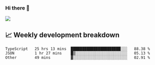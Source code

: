 ### Hi there 👋
<img align="center" src="https://github-readme-stats.vercel.app/api?username=Tumao727&show_icons=true&hide_title=true&theme=dracula" />


## 📈 Weekly development breakdown
<!--START_SECTION:waka-->

```text
TypeScript   25 hrs 13 mins  ██████████████████████░░░   88.38 %
JSON         1 hr 27 mins    █▒░░░░░░░░░░░░░░░░░░░░░░░   05.13 %
Other        49 mins         ▓░░░░░░░░░░░░░░░░░░░░░░░░   02.91 %
```

<!--END_SECTION:waka-->